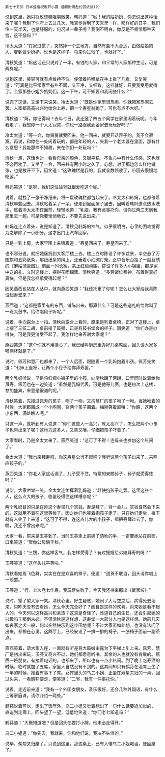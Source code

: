     第七十五回 日半登楼祝嘏开小宴 酒酣谢席赴约赏浓装(2) 

   说到这里，她只将玫瑰糕咀嚼微笑。韩妈道：“哟！我的姑奶奶，你怎说出这种话来了呢？我到了你府上去过几次，我真觉得到了天宫里一样。那样好的日子，我们住一天半天，也是舒服的，何况过一辈子呢？我倒不明白，你反是不相信那种天宫，这不怪吗？”

   冷太太道：“在家过惯了，突然掉一个生地方，自然有些不大合适，由做姑娘的人，变到做少奶奶，谁也是这样子。将来你过惯了，也就好了。”

   清秋笑道：“妈这话还只说对了一半，有钱的人家，和平常的人家那种生活，可是两样呢。”

   说到这里，笑容可就有点维持不住。便借着将糕拿在手上看了几看，又复笑道：“可真是比平常家里有些不同，又干净，又细致，这样就好，只要我受用就得了。金家那些小姐少奶奶们，这一下午，可不知要和我闹些什么？”

   说完了这话，又坐下来说笑。冷太太道：“既是你家里很热闹，你就回家热闹去罢。人家都高高兴兴地给你上寿，把一个寿星翁跑了，可也有点不大好。”

   清秋道：“妈，你记得吗？去年今日，我还邀了四五个同学在家里闹着玩呢。今年我走了，我想你一个人太寂寞，你也一路跟我到金家去玩玩好吗？”

   冷太太道：“等一会，你舅舅就要回来，他一回来，就要开话匣子的，我不会寂寞。再说，和你在一处闹着玩的，都是年轻的人，夹我一个老太婆在里面，那有什么意思？我能那样不知趣，夹在你们一处玩吗？”

   清秋一想，这话也对，看看母亲的颜色，又很平稳，不象心中有什么伤感，这也就不必再劝了。又坐了一会，回来共有两小时之久了。心想，对于那边怎么样地铺张，也是放开不下，因笑道：“这玫瑰糕是我的，我就全数领收了，带回去慢慢地吃罢。”

   韩妈笑道：“是呀，我们这位姑爷就很爱吃这个呢。”

   说着，就找了一张干净纸来，将一盘玫瑰糕都包起来了。冷太太和韩妈，也都催着清秋早些回去。清秋站着呆了一呆，便走到里面屋子里去，因叫着韩妈送点热水洗手，趁着冷太太不在面前，轻轻地道：“乳娘，我有点事托你，请你过两三天到我那里去一趟。可是你要悄悄地去，不要先说出来。”

   韩妈连连点着头，说是知道了。清秋见韩妈的神气，似乎很明白，心里的困难觉得为之解除了一小部分。这才出门上汽车回家。

   只是一到上房，大家早围上来嚷着道：“寿星回来了，寿星回来了。”

   也不容分说，就把她簇拥到大客厅楼上去。楼上立时陈设了许多盆景，半空悬了万国旗和五彩纸条，那细纸条的绳上，还垂着小红绸灯笼。正中音乐台挂了一副丝绣的《麻姑骑鹿图》。前面一列长案，蒙上红缎桌围，陈设了许多大小锦匣，都是家中送的礼，立时这楼上，摆得花团锦簇。清秋笑道：“多劳诸位费神，布置得真好真快，但是我怎样承受得起呢？”

   因见燕西也站在人丛中，就向燕西笑道：“我还托重了你呢！怎么让大家给我真陈设起寿堂来？”

   燕西道：“这都是家里有的东西，铺陈出来，那算什么？可是这些送礼的给你叫了一班大鼓书，给你唱段子听呢。”

   说着，手向露台上一指。清秋向露台上看时，原来是列着桌椅，正对了这楼上，桌上摆了三弦二胡，桌前摆了鼓架，正是有鼓书堂会的样子。因笑道：“你们办是办得快，可是我更消受不起了。我怎样地来答谢大家呢？”

   燕西笑道：“这个你就不用操心了，我已经叫厨房里办好几桌席面，回头请大家多喝两杯就是了。”

   说时，佩芳和慧厂也都来了，一个人后面，跟随着一个乳妈抱着小孩。佩芳先笑道：“七婶上座呀，让两个小侄子给你拜寿罢。”

   两个乳妈听说，早是将红绸小褥子里的小孩，向清秋蹲了两蹲，口里同时说着给你拜寿。佩芳也在一边笑道：“虽然是乳妈代表，可是他哥儿俩，也是初次上这楼，参加盛典，来意是很诚的呢。”

   清秋笑着，先接过佩芳的孩子，吻了一吻，又抱慧厂的孩子吻了一吻。当她吻着的时候，大家都围成一个小圈圈，将两个孩子围着。梅丽笑着直嚷：“你瞧，这两个小东西，满处瞧人呢。”

   只这一声，就听到有人说道：“你们这些人一高兴，就太高兴了，怎么把两个小孩子也带出来了呢？这地方这多人，又笑又嚷，仔细把孩子吓着了。”

   大家看时，乃是金太太来了。燕西笑道：“这可了不得！连母亲也参加这个热闹了。”

   金太太道：“我也来拜寿吗，你这寿星公当不起吧？我听说两个孩子出来了，来照应孩子的。”

   燕西笑道：“你老人家这话漏了，儿子受不住，特意的来瞧孙子，孙子就受得住吗？”

   说毕，大家哄堂一笑。金太太连忙挥着乳妈道：“赶快抱孩子走罢。这里这些个人，这么点大的孩子，哪里经得住这样嘈杂呢？”

   两个乳妈目的只是在拜这个寿领几个赏钱。寿是拜了，待一会儿，赏钱自然会下来的，这就用不着在这里等候了。因之她们也笑着抱孩子走了。只在她们走后，楼下就有人笑了上来道：“这可了不得，连这点儿大的小孩子，都把寿拜过去了，你瞧，我还不曾出来呢。”

   大家一看，原来是玉芬到了。当时玉芬走上前握了清秋的手，一定要她站在前面，口里笑道：“贺你公母俩千秋。”

   清秋笑道：“三嫂，你这样客气，我怎样受得了？有过嫂嫂给弟媳拜寿的吗？”

   玉芬笑道：“这年头儿平等啦。”

   清秋看她眉飞色舞，实实在在是欢喜的样子。便道：“道贺不敢当，回头请你唱上一段罢。”

   玉芬道：“行，上次老七作寿，我玩票失败了，今天我还得来那出《武家坡》。”

   说时，望了望大家一笑。清秋心里，好生疑惑，她闹了大亏空之后，病得死去活来，只昨天没有去看她，怎么今天完全好了？而且是这样的欢喜。向来她是看不起人的，今天何以这样高兴和亲热？这真是奇怪了，难道自己的生日，还会引起她的兴趣吗？那倒未必。不但清秋是这样想，这寿堂一大部分人也是这样想。她前几天如丧家之犬一般，何以突然快乐到这步田地呢？不过大家虽如此想，也没有法问了出来，都搁在心里。这舞厅上，已经安设了一排一排的椅子，一张椅子面前一副茶点。

   燕西笑着，请大家入座，一面就有听差将大鼓娘由露台下平梯上引上来。佩芳、慧厂是初出来玩，玉芬又高兴不过，她们都愿意听书，其余的人也就没有肯散的。燕西一班朋友，有接着电话的，也都来了，所以也有一点小热闹。到了晚上吃寿酒的时候，临时就加了五席，家里人自然没有不到的。这其间却只有鹤荪在酒席上坐了一半的时候，推着有事下了席。女宾里头的乌二小姐，正坐在寿星夫妇的一桌，回过头来，一看鹤荪要走，便笑道：“二爷，我有一件事托你。”

   说着，走近前来道：“我有一个外国女朋友，音乐很好，还会几种外国语，有什么上等家庭课，请你介绍一两处。”

   鹤荪说着可以，走出了饭厅外，乌二小姐又觉着想出了一句什么话要追加似的，一直追到走廊上，回头望了一望，低低地笑道：“你们老七知道吗？”

   鹤荪道：“大概知道吧？但是回头怕要打小牌，他未必走得开。”

   乌二小姐道：“你先去，我就来，你和他们说，我决不失信的。”

   说毕，匆匆又归座了。只说到这里，那边桌上，已有人催乌二小姐喝酒，便回座了。

